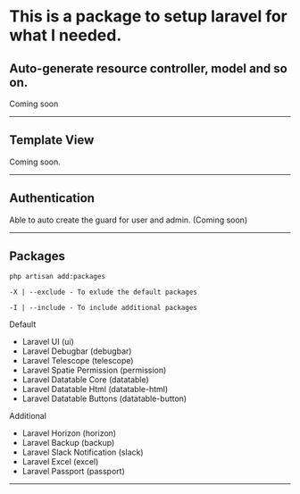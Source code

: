 # This is a package to setup laravel for what I needed.

## Auto-generate resource controller, model and so on.
Coming soon

---

## Template View
Coming soon.

---

## Authentication
Able to auto create the guard for user and admin. (Coming soon)

---

## Packages

`php artisan add:packages`

`-X | --exclude - To exlude the default packages`

`-I | --include - To include additional packages`

Default
- Laravel UI (ui)
- Laravel Debugbar (debugbar)
- Laravel Telescope (telescope)
- Laravel Spatie Permission (permission)
- Laravel Datatable Core (datatable)
- Laravel Datatable Html (datatable-html)
- Laravel Datatable Buttons (datatable-button)

Additional
- Laravel Horizon (horizon)
- Laravel Backup (backup)
- Laravel Slack Notification (slack)
- Laravel Excel (excel)
- Laravel Passport (passport)

---